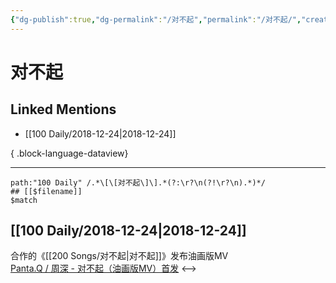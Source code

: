 ```yaml
---
{"dg-publish":true,"dg-permalink":"/对不起","permalink":"/对不起/","created":"2022-12-09T13:19:24.000+08:00","updated":"2023-04-10T15:39:07.000+08:00"}
---
```


# 对不起

## Linked Mentions
- [[100 Daily/2018-12-24\|2018-12-24]]

{ .block-language-dataview}

---

```expander
path:"100 Daily" /.*\[\[对不起\]\].*(?:\r?\n(?!\r?\n).*)*/
## [[$filename]]
$match
```
## [[100 Daily/2018-12-24\|2018-12-24]]
合作的《[[200 Songs/对不起\|对不起]]》发布油画版MV  
[Panta.Q / 周深 - 对不起（油画版MV）首发](https://weibo.cn/sinaurl?u=http%3A%2F%2Fm.v.qq.com%2Fplay%2Fplay.html%3Fcoverid%3Dhxjph8hn1kr4u7j%26vid%3Dc002972p908%26ptag%3D4_6.4.8.21986_sina)
<-->
